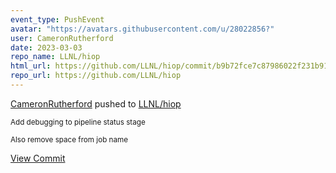 ```yaml
---
event_type: PushEvent
avatar: "https://avatars.githubusercontent.com/u/28022856?"
user: CameronRutherford
date: 2023-03-03
repo_name: LLNL/hiop
html_url: https://github.com/LLNL/hiop/commit/b9b72fce7c87986022f231b91b41fe21bd58ce90
repo_url: https://github.com/LLNL/hiop
---
```


<a href='https://github.com/CameronRutherford' target='_blank'>CameronRutherford</a> pushed to <a href='https://github.com/LLNL/hiop' target='_blank'>LLNL/hiop</a>

<small>Add debugging to pipeline status stage

Also remove space from job name</small>

<a href='https://github.com/LLNL/hiop/commit/b9b72fce7c87986022f231b91b41fe21bd58ce90' target='_blank'>View Commit</a>